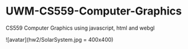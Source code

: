 # UWM-CS559-Computer-Graphics
CS559 Computer Graphics using javascript, html and webgl


![avatar](hw2/SolarSystem.jpg = 400x400)

